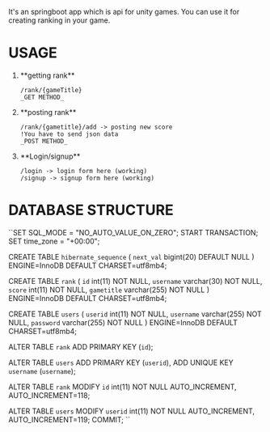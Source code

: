 It's an springboot app which is api for unity games. 
You can use it for creating ranking in your game.

# <b>USAGE</b>
    
<ol>
<li>**getting rank**
    <br>
    
    /rank/{gameTitle}
    _GET METHOD_
    
<li>**posting rank**
    <br>
    
    /rank/{gametitle}/add -> posting new score
    !You have to send json data
    _POST METHOD_

<li>**Login/signup**

    /login -> login form here (working)
    /signup -> signup form here (working)

</ol>

# <b>DATABASE STRUCTURE</b>
``SET SQL_MODE = "NO_AUTO_VALUE_ON_ZERO";
START TRANSACTION;
SET time_zone = "+00:00";

CREATE TABLE `hibernate_sequence` (
`next_val` bigint(20) DEFAULT NULL
) ENGINE=InnoDB DEFAULT CHARSET=utf8mb4;

CREATE TABLE `rank` (
`id` int(11) NOT NULL,
`username` varchar(30) NOT NULL,
`score` int(11) NOT NULL,
`gametitle` varchar(255) NOT NULL
) ENGINE=InnoDB DEFAULT CHARSET=utf8mb4;

CREATE TABLE `users` (
`userid` int(11) NOT NULL,
`username` varchar(255) NOT NULL,
`password` varchar(255) NOT NULL
) ENGINE=InnoDB DEFAULT CHARSET=utf8mb4;

ALTER TABLE `rank`
ADD PRIMARY KEY (`id`);

ALTER TABLE `users`
ADD PRIMARY KEY (`userid`),
ADD UNIQUE KEY `username` (`username`);


ALTER TABLE `rank`
MODIFY `id` int(11) NOT NULL AUTO_INCREMENT, AUTO_INCREMENT=118;

ALTER TABLE `users`
MODIFY `userid` int(11) NOT NULL AUTO_INCREMENT, AUTO_INCREMENT=119;
COMMIT;
``